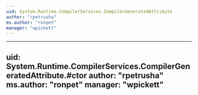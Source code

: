 ```yaml
---
uid: System.Runtime.CompilerServices.CompilerGeneratedAttribute
author: "rpetrusha"
ms.author: "ronpet"
manager: "wpickett"
---
```


---
uid: System.Runtime.CompilerServices.CompilerGeneratedAttribute.#ctor
author: "rpetrusha"
ms.author: "ronpet"
manager: "wpickett"
---
